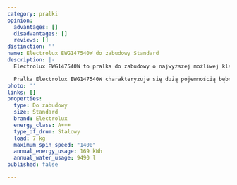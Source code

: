```yaml
---
category: pralki
opinion:
  advantages: []
  disadvantages: []
  reviews: []
distinction: ''
name: Electrolux EWG147540W do zabudowy Standard
description: |-
  Electrolux EWG147540W to pralka do zabudowy o najwyższej możliwej klasie energetycznej A+++. Producent wyposażył urządzenie w system Direct Spray, który spryskując bieliznę podczas prania, ogranicza ilość zużywanej wody i sprawia, że czynność ta jest delikatna. Pralka posiada również funkcję Time Manager, która pozwala użytkownikowi na dostosowanie czasu prania do indywidualnych potrzeb.

  Pralka Electrolux EWG147540W charakteryzuje się dużą pojemnością bębna, co umożliwia nastawienie większej ilości prania. Takie rozwiązanie sprawia, że ubrań nie trzeba prać tak często, jak w przypadku mniejszych modeli. Urządzenie wyposażono w silnik inwerterowy, który pracuje cicho i wydajnie. Producent oferuje dziesięcioletnią gwarancję na ten element. Pralka posiada funkcję automatycznego dopasowywania ilości pobieranej wody, energii oraz czasu do ilości prania do potrzeb użytkownika. Dzięki temu nie trzeba się martwić o załadowanie całego bębna. Pralka wypierze efektywnie zarówno połowę wsadu, jak i cały.
photo: ''
links: []
properties:
  type: Do zabudowy
  size: Standard
  brand: Electrolux
  energy_class: A+++
  type_of_drum: Stalowy
  load: 7 kg
  maximum_spin_speed: "1400"
  annual_energy_usage: 169 kWh
  annual_water_usage: 9490 l
published: false

---
```

